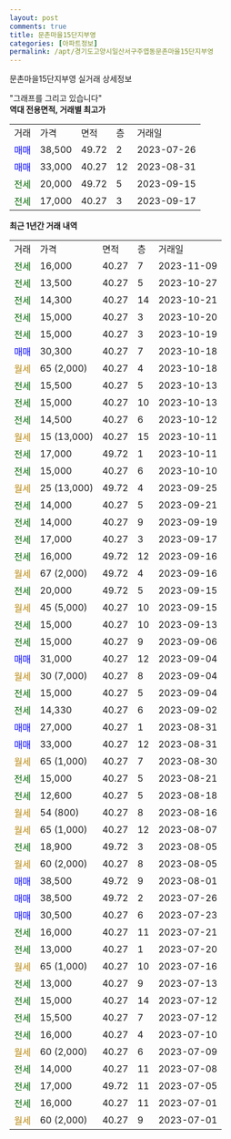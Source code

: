 ```yaml
---
layout: post
comments: true
title: 문촌마을15단지부영
categories: [아파트정보]
permalink: /apt/경기도고양시일산서구주엽동문촌마을15단지부영
---
```


문촌마을15단지부영 실거래 상세정보

<script type="text/javascript">
  google.charts.load('current', {'packages':['line', 'corechart']});
  google.charts.setOnLoadCallback(drawChart);

  function drawChart() {
    var data = new google.visualization.DataTable();
    data.addColumn('date', '거래일');
    data.addColumn('number', "매매");
    data.addColumn('number', "전세");
    data.addColumn('number', "전매");

    data.addRows([[new Date(Date.parse("2023-11-09")), null, 16000, null], [new Date(Date.parse("2023-10-27")), null, 13500, null], [new Date(Date.parse("2023-10-21")), null, 14300, null], [new Date(Date.parse("2023-10-20")), null, 15000, null], [new Date(Date.parse("2023-10-19")), null, 15000, null], [new Date(Date.parse("2023-10-18")), 30300, null, null], [new Date(Date.parse("2023-10-18")), null, null, null], [new Date(Date.parse("2023-10-13")), null, 15500, null], [new Date(Date.parse("2023-10-13")), null, 15000, null], [new Date(Date.parse("2023-10-12")), null, 14500, null], [new Date(Date.parse("2023-10-11")), null, null, null], [new Date(Date.parse("2023-10-11")), null, 17000, null], [new Date(Date.parse("2023-10-10")), null, 15000, null], [new Date(Date.parse("2023-09-25")), null, null, null], [new Date(Date.parse("2023-09-21")), null, 14000, null], [new Date(Date.parse("2023-09-19")), null, 14000, null], [new Date(Date.parse("2023-09-17")), null, 17000, null], [new Date(Date.parse("2023-09-16")), null, 16000, null], [new Date(Date.parse("2023-09-16")), null, null, null], [new Date(Date.parse("2023-09-15")), null, 20000, null], [new Date(Date.parse("2023-09-15")), null, null, null], [new Date(Date.parse("2023-09-13")), null, 15000, null], [new Date(Date.parse("2023-09-06")), null, 15000, null], [new Date(Date.parse("2023-09-04")), 31000, null, null], [new Date(Date.parse("2023-09-04")), null, null, null], [new Date(Date.parse("2023-09-04")), null, 15000, null], [new Date(Date.parse("2023-09-02")), null, 14330, null], [new Date(Date.parse("2023-08-31")), 27000, null, null], [new Date(Date.parse("2023-08-31")), 33000, null, null], [new Date(Date.parse("2023-08-30")), null, null, null], [new Date(Date.parse("2023-08-21")), null, 15000, null], [new Date(Date.parse("2023-08-18")), null, 12600, null], [new Date(Date.parse("2023-08-16")), null, null, null], [new Date(Date.parse("2023-08-07")), null, null, null], [new Date(Date.parse("2023-08-05")), null, 18900, null], [new Date(Date.parse("2023-08-05")), null, null, null], [new Date(Date.parse("2023-08-01")), 38500, null, null], [new Date(Date.parse("2023-07-26")), 38500, null, null], [new Date(Date.parse("2023-07-23")), 30500, null, null], [new Date(Date.parse("2023-07-21")), null, 16000, null], [new Date(Date.parse("2023-07-20")), null, 13000, null], [new Date(Date.parse("2023-07-16")), null, null, null], [new Date(Date.parse("2023-07-13")), null, 13000, null], [new Date(Date.parse("2023-07-12")), null, 15000, null], [new Date(Date.parse("2023-07-12")), null, 15500, null], [new Date(Date.parse("2023-07-10")), null, 16000, null], [new Date(Date.parse("2023-07-09")), null, null, null], [new Date(Date.parse("2023-07-08")), null, 14000, null], [new Date(Date.parse("2023-07-05")), null, 17000, null], [new Date(Date.parse("2023-07-01")), null, 16000, null], [new Date(Date.parse("2023-07-01")), null, null, null]]);

    var options = {
      hAxis: {
        format: 'yyyy/MM/dd'
      },    
      lineWidth: 0,
      pointsVisible: true,    
      title: '최근 1년간 유형별 실거래가 분포',
      legend: { position: 'bottom' }
    };

    var formatter = new google.visualization.NumberFormat({pattern:'###,###'} );
    formatter.format(data, 1);
    formatter.format(data, 2);
    
    setTimeout(function() {
        var chart = new google.visualization.LineChart(document.getElementById('columnchart_material'));
        chart.draw(data, (options));
        document.getElementById('loading').style.display = 'none';
    }, 200);
  }
</script>


<div id="loading" style="z-index:20; display: block; margin-left: 0px">"그래프를 그리고 있습니다"</div>
<div id="columnchart_material" style="width: 95%; margin-left: 0px; display: block"></div>
<!-- contents start -->
<b>역대 전용면적, 거래별 최고가</b>
<table class="sortable">
    <tr>
      <td>거래</td>
      <td>가격</td>
      <td>면적</td>
      <td>층</td>
      <td>거래일</td>
    </tr>
        <tr>
          <td><a style="color: blue">매매</a></td>
          <td>38,500</td>
          <td>49.72</td>
          <td>2</td>
          <td>2023-07-26</td>
        </tr>            <tr>
          <td><a style="color: blue">매매</a></td>
          <td>33,000</td>
          <td>40.27</td>
          <td>12</td>
          <td>2023-08-31</td>
        </tr>        
        <tr>
              <td><a style="color: darkgreen">전세</a></td>
              <td>20,000</td>
              <td>49.72</td>
              <td>5</td>
              <td>2023-09-15</td>
            </tr>            <tr>
              <td><a style="color: darkgreen">전세</a></td>
              <td>17,000</td>
              <td>40.27</td>
              <td>3</td>
              <td>2023-09-17</td>
            </tr>        
    
</table>

<b>최근 1년간 거래 내역</b>

<table class="sortable">
    <tr>
      <td>거래</td>
      <td>가격</td>
      <td>면적</td>
      <td>층</td>
      <td>거래일</td>
    </tr>
    <tr>
      <td><a style="color: darkgreen">전세</a></td>
      <td>16,000</td>
      <td>40.27</td>
      <td>7</td>
      <td>2023-11-09</td>
    </tr>          <tr>
      <td><a style="color: darkgreen">전세</a></td>
      <td>13,500</td>
      <td>40.27</td>
      <td>5</td>
      <td>2023-10-27</td>
    </tr>          <tr>
      <td><a style="color: darkgreen">전세</a></td>
      <td>14,300</td>
      <td>40.27</td>
      <td>14</td>
      <td>2023-10-21</td>
    </tr>          <tr>
      <td><a style="color: darkgreen">전세</a></td>
      <td>15,000</td>
      <td>40.27</td>
      <td>3</td>
      <td>2023-10-20</td>
    </tr>          <tr>
      <td><a style="color: darkgreen">전세</a></td>
      <td>15,000</td>
      <td>40.27</td>
      <td>3</td>
      <td>2023-10-19</td>
    </tr>          <tr>
      <td><a style="color: blue">매매</a></td>
      <td>30,300</td>
      <td>40.27</td>
      <td>7</td>
      <td>2023-10-18</td>
    </tr>          <tr>
      <td><a style="color: darkgoldenrod">월세</a></td>
      <td>65 (2,000)</td>
      <td>40.27</td>
      <td>4</td>
      <td>2023-10-18</td>
    </tr>          <tr>
      <td><a style="color: darkgreen">전세</a></td>
      <td>15,500</td>
      <td>40.27</td>
      <td>5</td>
      <td>2023-10-13</td>
    </tr>          <tr>
      <td><a style="color: darkgreen">전세</a></td>
      <td>15,000</td>
      <td>40.27</td>
      <td>10</td>
      <td>2023-10-13</td>
    </tr>          <tr>
      <td><a style="color: darkgreen">전세</a></td>
      <td>14,500</td>
      <td>40.27</td>
      <td>6</td>
      <td>2023-10-12</td>
    </tr>          <tr>
      <td><a style="color: darkgoldenrod">월세</a></td>
      <td>15 (13,000)</td>
      <td>40.27</td>
      <td>15</td>
      <td>2023-10-11</td>
    </tr>          <tr>
      <td><a style="color: darkgreen">전세</a></td>
      <td>17,000</td>
      <td>49.72</td>
      <td>1</td>
      <td>2023-10-11</td>
    </tr>          <tr>
      <td><a style="color: darkgreen">전세</a></td>
      <td>15,000</td>
      <td>40.27</td>
      <td>6</td>
      <td>2023-10-10</td>
    </tr>          <tr>
      <td><a style="color: darkgoldenrod">월세</a></td>
      <td>25 (13,000)</td>
      <td>49.72</td>
      <td>4</td>
      <td>2023-09-25</td>
    </tr>          <tr>
      <td><a style="color: darkgreen">전세</a></td>
      <td>14,000</td>
      <td>40.27</td>
      <td>5</td>
      <td>2023-09-21</td>
    </tr>          <tr>
      <td><a style="color: darkgreen">전세</a></td>
      <td>14,000</td>
      <td>40.27</td>
      <td>9</td>
      <td>2023-09-19</td>
    </tr>          <tr>
      <td><a style="color: darkgreen">전세</a></td>
      <td>17,000</td>
      <td>40.27</td>
      <td>3</td>
      <td>2023-09-17</td>
    </tr>          <tr>
      <td><a style="color: darkgreen">전세</a></td>
      <td>16,000</td>
      <td>49.72</td>
      <td>12</td>
      <td>2023-09-16</td>
    </tr>          <tr>
      <td><a style="color: darkgoldenrod">월세</a></td>
      <td>67 (2,000)</td>
      <td>49.72</td>
      <td>4</td>
      <td>2023-09-16</td>
    </tr>          <tr>
      <td><a style="color: darkgreen">전세</a></td>
      <td>20,000</td>
      <td>49.72</td>
      <td>5</td>
      <td>2023-09-15</td>
    </tr>          <tr>
      <td><a style="color: darkgoldenrod">월세</a></td>
      <td>45 (5,000)</td>
      <td>40.27</td>
      <td>10</td>
      <td>2023-09-15</td>
    </tr>          <tr>
      <td><a style="color: darkgreen">전세</a></td>
      <td>15,000</td>
      <td>40.27</td>
      <td>10</td>
      <td>2023-09-13</td>
    </tr>          <tr>
      <td><a style="color: darkgreen">전세</a></td>
      <td>15,000</td>
      <td>40.27</td>
      <td>9</td>
      <td>2023-09-06</td>
    </tr>          <tr>
      <td><a style="color: blue">매매</a></td>
      <td>31,000</td>
      <td>40.27</td>
      <td>12</td>
      <td>2023-09-04</td>
    </tr>          <tr>
      <td><a style="color: darkgoldenrod">월세</a></td>
      <td>30 (7,000)</td>
      <td>40.27</td>
      <td>8</td>
      <td>2023-09-04</td>
    </tr>          <tr>
      <td><a style="color: darkgreen">전세</a></td>
      <td>15,000</td>
      <td>40.27</td>
      <td>5</td>
      <td>2023-09-04</td>
    </tr>          <tr>
      <td><a style="color: darkgreen">전세</a></td>
      <td>14,330</td>
      <td>40.27</td>
      <td>6</td>
      <td>2023-09-02</td>
    </tr>          <tr>
      <td><a style="color: blue">매매</a></td>
      <td>27,000</td>
      <td>40.27</td>
      <td>1</td>
      <td>2023-08-31</td>
    </tr>          <tr>
      <td><a style="color: blue">매매</a></td>
      <td>33,000</td>
      <td>40.27</td>
      <td>12</td>
      <td>2023-08-31</td>
    </tr>          <tr>
      <td><a style="color: darkgoldenrod">월세</a></td>
      <td>65 (1,000)</td>
      <td>40.27</td>
      <td>7</td>
      <td>2023-08-30</td>
    </tr>          <tr>
      <td><a style="color: darkgreen">전세</a></td>
      <td>15,000</td>
      <td>40.27</td>
      <td>5</td>
      <td>2023-08-21</td>
    </tr>          <tr>
      <td><a style="color: darkgreen">전세</a></td>
      <td>12,600</td>
      <td>40.27</td>
      <td>5</td>
      <td>2023-08-18</td>
    </tr>          <tr>
      <td><a style="color: darkgoldenrod">월세</a></td>
      <td>54 (800)</td>
      <td>40.27</td>
      <td>8</td>
      <td>2023-08-16</td>
    </tr>          <tr>
      <td><a style="color: darkgoldenrod">월세</a></td>
      <td>65 (1,000)</td>
      <td>40.27</td>
      <td>12</td>
      <td>2023-08-07</td>
    </tr>          <tr>
      <td><a style="color: darkgreen">전세</a></td>
      <td>18,900</td>
      <td>49.72</td>
      <td>3</td>
      <td>2023-08-05</td>
    </tr>          <tr>
      <td><a style="color: darkgoldenrod">월세</a></td>
      <td>60 (2,000)</td>
      <td>40.27</td>
      <td>8</td>
      <td>2023-08-05</td>
    </tr>          <tr>
      <td><a style="color: blue">매매</a></td>
      <td>38,500</td>
      <td>49.72</td>
      <td>9</td>
      <td>2023-08-01</td>
    </tr>          <tr>
      <td><a style="color: blue">매매</a></td>
      <td>38,500</td>
      <td>49.72</td>
      <td>2</td>
      <td>2023-07-26</td>
    </tr>          <tr>
      <td><a style="color: blue">매매</a></td>
      <td>30,500</td>
      <td>40.27</td>
      <td>6</td>
      <td>2023-07-23</td>
    </tr>          <tr>
      <td><a style="color: darkgreen">전세</a></td>
      <td>16,000</td>
      <td>40.27</td>
      <td>11</td>
      <td>2023-07-21</td>
    </tr>          <tr>
      <td><a style="color: darkgreen">전세</a></td>
      <td>13,000</td>
      <td>40.27</td>
      <td>1</td>
      <td>2023-07-20</td>
    </tr>          <tr>
      <td><a style="color: darkgoldenrod">월세</a></td>
      <td>65 (1,000)</td>
      <td>40.27</td>
      <td>10</td>
      <td>2023-07-16</td>
    </tr>          <tr>
      <td><a style="color: darkgreen">전세</a></td>
      <td>13,000</td>
      <td>40.27</td>
      <td>9</td>
      <td>2023-07-13</td>
    </tr>          <tr>
      <td><a style="color: darkgreen">전세</a></td>
      <td>15,000</td>
      <td>40.27</td>
      <td>14</td>
      <td>2023-07-12</td>
    </tr>          <tr>
      <td><a style="color: darkgreen">전세</a></td>
      <td>15,500</td>
      <td>40.27</td>
      <td>7</td>
      <td>2023-07-12</td>
    </tr>          <tr>
      <td><a style="color: darkgreen">전세</a></td>
      <td>16,000</td>
      <td>40.27</td>
      <td>4</td>
      <td>2023-07-10</td>
    </tr>          <tr>
      <td><a style="color: darkgoldenrod">월세</a></td>
      <td>60 (2,000)</td>
      <td>40.27</td>
      <td>6</td>
      <td>2023-07-09</td>
    </tr>          <tr>
      <td><a style="color: darkgreen">전세</a></td>
      <td>14,000</td>
      <td>40.27</td>
      <td>11</td>
      <td>2023-07-08</td>
    </tr>          <tr>
      <td><a style="color: darkgreen">전세</a></td>
      <td>17,000</td>
      <td>49.72</td>
      <td>11</td>
      <td>2023-07-05</td>
    </tr>          <tr>
      <td><a style="color: darkgreen">전세</a></td>
      <td>16,000</td>
      <td>40.27</td>
      <td>11</td>
      <td>2023-07-01</td>
    </tr>          <tr>
      <td><a style="color: darkgoldenrod">월세</a></td>
      <td>60 (2,000)</td>
      <td>40.27</td>
      <td>9</td>
      <td>2023-07-01</td>
    </tr>      </table>
<!-- contents end -->    

